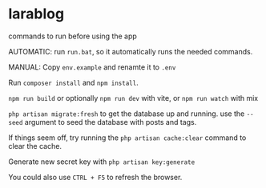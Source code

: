 # larablog

commands to run before using the app

AUTOMATIC: run `run.bat`, so it automatically runs the needed commands.

MANUAL:
Copy `env.example` and renamte it to `.env`

Run `composer install` and `npm install`.

`npm run build` or optionally `npm run dev` with vite, or `npm run watch` with mix

`php artisan migrate:fresh` to get the database up and running. use the `--seed` argument to seed the database with posts and tags.

If things seem off, try running the `php artisan cache:clear` command to clear the cache.

Generate new secret key with `php artisan key:generate`

You could also use `CTRL + F5` to refresh the browser.
